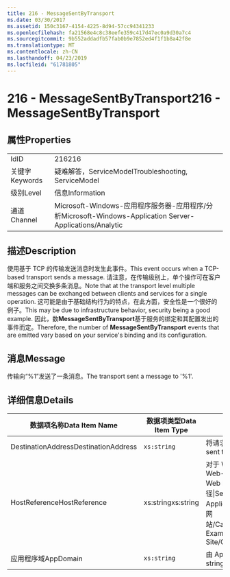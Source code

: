 ```yaml
---
title: 216 - MessageSentByTransport
ms.date: 03/30/2017
ms.assetid: 150c3167-4154-4225-8d94-57cc94341233
ms.openlocfilehash: fa21568e4c8c38eefe359c417d47ec0a9d30a7c4
ms.sourcegitcommit: 9b552addadfb57fab0b9e7852ed4f1f1b8a42f8e
ms.translationtype: MT
ms.contentlocale: zh-CN
ms.lasthandoff: 04/23/2019
ms.locfileid: "61781805"
---
```

# <a name="216---messagesentbytransport"></a><span data-ttu-id="da41e-102">216 - MessageSentByTransport</span><span class="sxs-lookup"><span data-stu-id="da41e-102">216 - MessageSentByTransport</span></span>
## <a name="properties"></a><span data-ttu-id="da41e-103">属性</span><span class="sxs-lookup"><span data-stu-id="da41e-103">Properties</span></span>  
  
|||  
|-|-|  
|<span data-ttu-id="da41e-104">Id</span><span class="sxs-lookup"><span data-stu-id="da41e-104">ID</span></span>|<span data-ttu-id="da41e-105">216</span><span class="sxs-lookup"><span data-stu-id="da41e-105">216</span></span>|  
|<span data-ttu-id="da41e-106">关键字</span><span class="sxs-lookup"><span data-stu-id="da41e-106">Keywords</span></span>|<span data-ttu-id="da41e-107">疑难解答，ServiceModel</span><span class="sxs-lookup"><span data-stu-id="da41e-107">Troubleshooting, ServiceModel</span></span>|  
|<span data-ttu-id="da41e-108">级别</span><span class="sxs-lookup"><span data-stu-id="da41e-108">Level</span></span>|<span data-ttu-id="da41e-109">信息</span><span class="sxs-lookup"><span data-stu-id="da41e-109">Information</span></span>|  
|<span data-ttu-id="da41e-110">通道</span><span class="sxs-lookup"><span data-stu-id="da41e-110">Channel</span></span>|<span data-ttu-id="da41e-111">Microsoft-Windows-应用程序服务器-应用程序/分析</span><span class="sxs-lookup"><span data-stu-id="da41e-111">Microsoft-Windows-Application Server-Applications/Analytic</span></span>|  
  
## <a name="description"></a><span data-ttu-id="da41e-112">描述</span><span class="sxs-lookup"><span data-stu-id="da41e-112">Description</span></span>  
 <span data-ttu-id="da41e-113">使用基于 TCP 的传输发送消息时发生此事件。</span><span class="sxs-lookup"><span data-stu-id="da41e-113">This event occurs when a TCP-based transport sends a message.</span></span> <span data-ttu-id="da41e-114">请注意，在传输级别上，单个操作可在客户端和服务之间交换多条消息。</span><span class="sxs-lookup"><span data-stu-id="da41e-114">Note that at the transport level multiple messages can be exchanged between clients and services for a single operation.</span></span> <span data-ttu-id="da41e-115">这可能是由于基础结构行为的特点，在此方面，安全性是一个很好的例子。</span><span class="sxs-lookup"><span data-stu-id="da41e-115">This may be due to infrastructure behavior, security being a good example.</span></span> <span data-ttu-id="da41e-116">因此，数**MessageSentByTransport**基于服务的绑定和其配置发出的事件而定。</span><span class="sxs-lookup"><span data-stu-id="da41e-116">Therefore, the number of **MessageSentByTransport** events that are emitted vary based on your service's binding and its configuration.</span></span>  
  
## <a name="message"></a><span data-ttu-id="da41e-117">消息</span><span class="sxs-lookup"><span data-stu-id="da41e-117">Message</span></span>  
 <span data-ttu-id="da41e-118">传输向“%1”发送了一条消息。</span><span class="sxs-lookup"><span data-stu-id="da41e-118">The transport sent a message to '%1'.</span></span>  
  
## <a name="details"></a><span data-ttu-id="da41e-119">详细信息</span><span class="sxs-lookup"><span data-stu-id="da41e-119">Details</span></span>  
  
|<span data-ttu-id="da41e-120">数据项名称</span><span class="sxs-lookup"><span data-stu-id="da41e-120">Data Item Name</span></span>|<span data-ttu-id="da41e-121">数据项类型</span><span class="sxs-lookup"><span data-stu-id="da41e-121">Data Item Type</span></span>|<span data-ttu-id="da41e-122">描述</span><span class="sxs-lookup"><span data-stu-id="da41e-122">Description</span></span>|  
|--------------------|--------------------|-----------------|  
|<span data-ttu-id="da41e-123">DestinationAddress</span><span class="sxs-lookup"><span data-stu-id="da41e-123">DestinationAddress</span></span>|`xs:string`|<span data-ttu-id="da41e-124">将请求消息发送到的地址。</span><span class="sxs-lookup"><span data-stu-id="da41e-124">The address that the request message was sent to.</span></span>|  
|<span data-ttu-id="da41e-125">HostReference</span><span class="sxs-lookup"><span data-stu-id="da41e-125">HostReference</span></span>|<span data-ttu-id="da41e-126">xs:string</span><span class="sxs-lookup"><span data-stu-id="da41e-126">xs:string</span></span>|<span data-ttu-id="da41e-127">对于 Web 承载的服务，此字段唯一标识 Web 层次结构中的服务。</span><span class="sxs-lookup"><span data-stu-id="da41e-127">For Web-hosted services, this field uniquely identifies the service in the Web hierarchy.</span></span> <span data-ttu-id="da41e-128">其格式定义为网站名称应用程序虚拟路径&#124;服务虚拟路径&#124;ServiceName。</span><span class="sxs-lookup"><span data-stu-id="da41e-128">Its format is defined as 'Web Site Name Application Virtual Path&#124;Service Virtual Path&#124;ServiceName'.</span></span> <span data-ttu-id="da41e-129">示例:默认网站/CalculatorApplication&#124;/CalculatorService.svc&#124;CalculatorService。</span><span class="sxs-lookup"><span data-stu-id="da41e-129">Example: 'Default Web Site/CalculatorApplication&#124;/CalculatorService.svc&#124;CalculatorService'.</span></span>|  
|<span data-ttu-id="da41e-130">应用程序域</span><span class="sxs-lookup"><span data-stu-id="da41e-130">AppDomain</span></span>|`xs:string`|<span data-ttu-id="da41e-131">由 AppDomain.CurrentDomain.FriendlyName 返回的字符串。</span><span class="sxs-lookup"><span data-stu-id="da41e-131">The string returned by AppDomain.CurrentDomain.FriendlyName.</span></span>|

